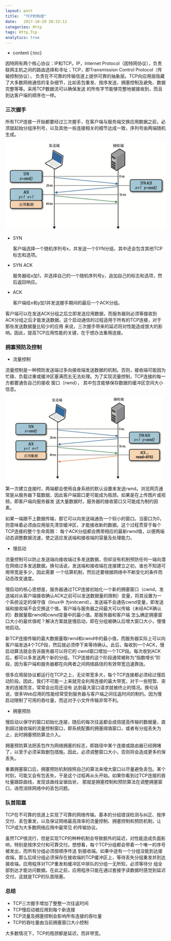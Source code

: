 ```yaml
---
layout: post
title:  "TCP的构成"
date:   2017-10-29 20:32:12
categories: Http
tags: Http,Tcp
analytics: true
---
```


* content
{:toc}

因特网有两个核心协议：IP和TCP。IP，Internet Protocol（因特网协议），负责联网主机之间的路由选择和寻址；TCP，即Transmission Control Protocol（传输控制协议），
负责在不可靠的传输信道上提供可靠的抽象层。TCP向应用层隐藏了大多数网络通信的复杂细节，比如丢包重发、按序发送、拥塞控制及避免、数据完整等等。采用TCP数据流可以确保发送
的所有字节能够完整地被接收到，而且到达客户端的顺序也一样。

### 三次握手

所有TCP连接一开始都要经过三次握手，在客户端与服务端交换应用数据之前，必须就起始分组序列号，以及其他一些连接相关的细节达成一致，序列号由两端随机生成。

![handshake](/img/tcp/handshake.png)

* SYN

    客户端选择一个随机序列号x，并发送一个SYN分组，其中还会包含其他TCP标志和选项。

* SYN ACK

    服务器给x加1，并选择自己的一个随机序列号y，追加自己的标志和选项，然后返回响应。
    
* ACK

    客户端给x和y加1并发送握手期间的最后一个ACK分组。
    
客户端可以在发送ACK分组之后立即发送应用数据，而服务器则必须等接收到ACK分组之后才能发送数据。这个启动通信的过程适用于所有的TCP连接，对于那些发送数据量比较少的应用
来说，三次握手带来的延迟将对性能造成很大的影响。因此，提高TCP应用性能的关键，在于想办法重用连接。

### 拥塞预防及控制

* 流量控制

流量控制是一种预防发送端过多向接收端发送数据的机制。否则，接收端可能因为忙碌、负载过重或缓冲区塞满而五无法处理。为了实现流量控制，TCP连接的每一方都要通告自己的接收
窗口（rwnd）， 其中包含能够保存数据的缓冲区空间大小信息。   
    
 ![handshake](/img/tcp/rwnd.png)
    
第一次建立连接时，两端都会使用自身系统的默认设置来发送rwnd。浏览网页通常是从服务器下载数据，因此客户端窗口更可能成为瓶颈。如果是在上传图片或视频，即客户端向服务器发
送大量数据时，服务器的接收窗口又可能成为制约因素。

如果一端跟不上数据传输，那它可以向发送端通告一个较小的窗口。当窗口为0，则意味着必须由应用层先清空缓冲区，才能接收新的数据。这个过程贯穿于每个TCP连接的整个生命周期：
每个ACK分组都会携带相应的最新rwnd值，以便两端动态调整数据流速，使之适应发送端和接收端的容量及处理能力。
    
* 慢启动

流量控制可以防止发送端向接收端过多发送数据，但却没有机制预防任何一端向潜在网络过多发送数据。换句话说，发送端和接收端在连接建立之初，谁也不知道可用带宽是多少，因此需要
一个估算机制，然后还要根据网络中不断变化的条件而动态改变速度。

慢启动的核心思想是，服务器通过TCP连接初始化一个新的拥塞窗口（cwnd，发送端对从客户端接收确认ACK之前可以发送数据量的限制）变量，将其设置为一个系统设定的保守值（linux中
为initcwnd）。发送端不会通告cwnd变量，即发送端和接收端不会交换这个值。客户端与服务器之间最大可以传输（未经ACK确认的）数据量取rwnd和cwnd变量中的最小值。那服务器和客户端
怎么确定拥塞窗口大小的最优值呢？解决方案就是慢启动，即在分组被确认后增大窗口大小，慢慢地启动。
    
新TCP连接传输的最大数据量取rwnd和cwnd中的最小值，而服务器实际上可以向客户端发送4个TCP段，然后就必须停下来等待确认。此后，每收到一个ACK，慢启动算法就会告诉服务器可以将它的
cwnd窗口增加一个TCP段。每次收到ACK后，都可以多发送两个新的分组。TCP连接的这个阶段通常被称为“指数增长”阶段，因为客户端和服务器都在向两者之间网络路径的有效带宽迅速靠拢。

很多应用层协议都运行在TCP之上，无论带宽多大，每个TCP连接都必须经过慢启动阶段。因此，我们不可能一上来就完全利用连接的最大带宽，对于一些短暂、突发的连接而言，常常会出现还没有
达到最大窗口请求就被终止的情况。换句话说，很多Web应用的性能经常受到服务器与客户端之间往返时间的制约。因为慢启动限制了可用的吞吐量，而这对于小文件传输非常不利。
    
* 拥塞预防

慢启动以保守的窗口初始化连接，随后的每次往返都会成倍提高传输的数据量，直到超过接收端的流量控制窗口，即系统配置的拥塞阈值窗口，或者有分组丢失为止，此时拥塞预防算法介入。

拥塞预防算法把丢包作为网络拥塞的标志，即路径中某个连接或路由器已经拥堵了，以至于必须采取删包措施。因此，必须调整窗口大小，否则将会造成更多的保丢失。
    
重置拥塞窗口后，拥塞预防机制按照自己的算法来增大窗口以尽量避免丢包。某个时刻，可能又会有包丢失，于是这个过程再从头开始。如果你看到过TCP连接的吞吐量跟踪曲线，发现该曲线呈锯齿状，
那就是拥塞控制和预防算法在调整拥塞窗口，进而消除网络中的丢包问题。    
    
    
### 队首阻塞

TCP在不可靠的信道上实现了可靠的网络传输。基本的分组错误检测与纠正、按序交付、丢包重发，以及保证网络最高效率的流量控制、拥塞控制和预防机制，让TCP成为大多数网络应用中最常见
的传输协议。

虽然TCP很流行，但是实现TCP的种种机制会导致额外的延迟，对性能造成负面影响，特别是按序交付和可靠交付。想想看，每个TCP分组都会带着一个唯一的序号被发出，而所有分组必须按顺序传送
到接收端。如果中途有一个分组没能到达接收端，那么后续分组必须保存在接收端的TCP缓冲区上，等待丢失分组重发并到达接收端。应用程序对TCP重发和缓冲区中排队的分组一无所知，必须等待分
组全部到达才能访问数据。在此之前，应用程序只能在通过套接字读数据时感觉到延迟交付。这就是TCP的队首阻塞。
    
    
### 总结
 
* TCP三次握手增加了整整一次往返时间
* TCP慢启动被应用到每个新连接
* TCP流量及拥塞控制会影响所有连接的吞吐量
* TCP的吞吐量由当前拥塞窗口大小控制


大多数情况下，TCP的瓶颈都是延迟，而非带宽。
    
    
    
    
    
    
    
    
    
    
    
    
    
